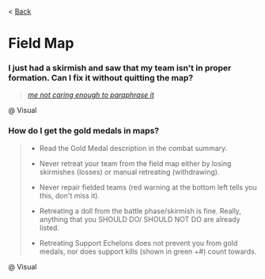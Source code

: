 < [Back](/GFL/mainpage)

# Field Map

### I just had a skirmish and saw that my team isn't in proper formation. Can I fix it without quitting the map?

> [*me not caring enough to paraphrase it*](https://old.reddit.com/r/girlsfrontline/comments/e8nuro/weekly_commanders_lounge_december_10_2019/fb6xvhz/)

@ Visual

### How do I get the gold medals in maps?

> - Read the Gold Medal description in the combat summary.
>
> - Never retreat your team from the field map either by losing skirmishes (losses) or manual retreating (withdrawing).
>
> - Never repair fielded teams (red warning at the bottom left tells you this, don't miss it).
>
> - Retreating a doll from the battle phase/skirmish is fine. Really, anything that you SHOULD DO/ SHOULD NOT DO are already listed.
>
> - Retreating Support Echelons does not prevent you from gold medals, nor does support kills (shown in green +#) count towards.

@ Visual